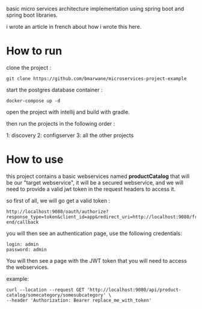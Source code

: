 basic micro services architecture implementation using spring boot and spring boot libraries.

i wrote an article in french about how i wrote this here.

# How to run

 clone the project : 

```
git clone https://github.com/bmarwane/microservices-project-example
```

start the postgres database container : 

```
docker-compose up -d
```

open the project with intellij and build with gradle.

then run the projects in the following order :

1: discovery
2: configserver
3: all the other projects


# How to use

this project contains a basic webservices named **productCatalog** that will be our "target webservice", it will be a secured webservice, and we will need to provide a valid jwt token in the request headers to access it.

so first of all, we will go get a valid token : 

```
http://localhost:9080/oauth/authorize?response_type=token&client_id=app&redirect_uri=http://localhost:9080/front-end/callback
```

you will then see an authentication page, use the following credentials:

```
login: admin
password: admin
```

You will then see a page with the JWT token that you will need to access the webservices.

example: 

```
curl --location --request GET 'http://localhost:9080/api/product-catalog/somecategory/somesubcategory' \
--header 'Authorization: Bearer replace_me_with_token'
```